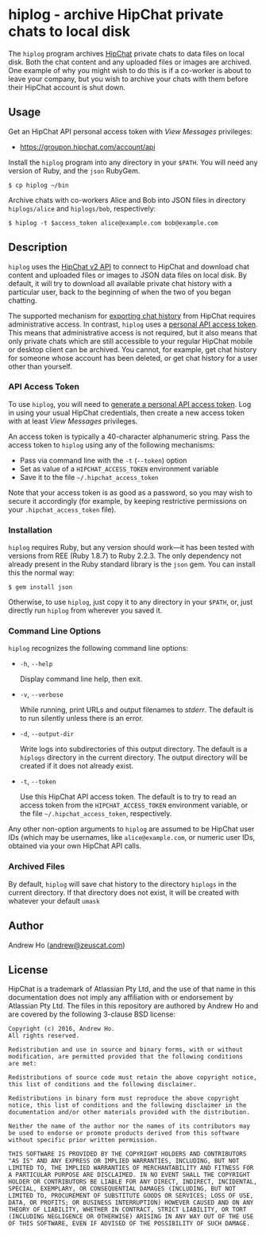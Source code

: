 hiplog - archive HipChat private chats to local disk
====================================================

The `hiplog` program archives [HipChat](https://www.hipchat.com/)
private chats to data files on local disk. Both the chat content and any
uploaded files or images are archived. One example of why you might wish
to do this is if a co-worker is about to leave your company, but you
wish to archive your chats with them before their HipChat account is
shut down.

Usage
-----

Get an HipChat API personal access token with *View Messages* privileges:

* https://groupon.hipchat.com/account/api

Install the `hiplog` program into any directory in your `$PATH`. You
will need any version of Ruby, and the `json` RubyGem.

    $ cp hiplog ~/bin

Archive chats with co-workers Alice and Bob into JSON files in directory
`hiplogs/alice` and `hiplogs/bob`, respectively:

    $ hiplog -t $access_token alice@example.com bob@example.com

Description
-----------

`hiplog` uses the [HipChat v2 API](https://www.hipchat.com/docs/apiv2/)
to connect to HipChat and download chat content and uploaded files or
images to JSON data files on local disk. By default, it will try to
download all available private chat history with a particular user,
back to the beginning of when the two of you began chatting.

The supported mechanism for
[exporting chat history](https://confluence.atlassian.com/display/HIPCHATKB/Exporting+chat+history)
from HipChat requires administrative access. In contrast, `hiplog` uses a
[personal API access token](https://groupon.hipchat.com/account/api).
This means that administrative access is not required, but it also means
that only private chats which are still accessible to your regular
HipChat mobile or desktop client can be archived. You cannot, for
example, get chat history for someone whose account has been deleted,
or get chat history for a user other than yourself.

### API Access Token

To use `hiplog`, you will need to
[generate a personal API access token](https://groupon.hipchat.com/account/api).
Log in using your usual HipChat credentials, then create a new access
token with at least *View Messages* privileges.

An access token is typically a 40-character alphanumeric string. Pass
the access token to `hiplog` using any of the following mechanisms:

* Pass via command line with the `-t` (`--token`) option
* Set as value of a `HIPCHAT_ACCESS_TOKEN` environment variable
* Save it to the file `~/.hipchat_access_token`

Note that your access token is as good as a password, so you may wish to
secure it accordingly (for example, by keeping restrictive permissions
on your `.hipchat_access_token` file).

### Installation

`hiplog` requires Ruby, but any version should work—it has been tested
with versions from REE (Ruby 1.8.7) to Ruby 2.2.3. The only dependency
not already present in the Ruby standard library is the `json` gem. You
can install this the normal way:

    $ gem install json

Otherwise, to use `hiplog`, just copy it to any directory in your
`$PATH`, or, just directly run `hiplog` from wherever you saved it.

### Command Line Options

`hiplog` recognizes the following command line options:

* `-h`, `--help`

  Display command line help, then exit.

* `-v`, `--verbose`

  While running, print URLs and output filenames to *stderr*.
  The default is to run silently unless there is an error.

* `-d`, `--output-dir`

  Write logs into subdirectories of this output directory.
  The default is a `hiplogs` directory in the current directory.
  The output directory will be created if it does not already exist.

* `-t`, `--token`

  Use this HipChat API access token. The default is to try to read
  an access token from the `HIPCHAT_ACCESS_TOKEN` environment variable,
  or the file `~/.hipchat_access_token`, respectively.

Any other non-option arguments to `hiplog` are assumed to be HipChat
user IDs (which may be usernames, like `alice@example.com`, or numeric
user IDs, obtained via your own HipChat API calls.

### Archived Files

By default, `hiplog` will save chat history to the directory `hiplogs`
in the current directory. If that directory does not exist, it will be
created with whatever your default `umask`

Author
------

Andrew Ho (<andrew@zeuscat.com>)

License
-------

HipChat is a trademark of Atlassian Pty Ltd, and the use of that name in
this documentation does not imply any affiliation with or endorsement by
Atlassian Pty Ltd. The files in this repository are authored by Andrew
Ho and are covered by the following 3-clause BSD license:

    Copyright (c) 2016, Andrew Ho.
    All rights reserved.

    Redistribution and use in source and binary forms, with or without
    modification, are permitted provided that the following conditions
    are met:

    Redistributions of source code must retain the above copyright notice,
    this list of conditions and the following disclaimer.

    Redistributions in binary form must reproduce the above copyright
    notice, this list of conditions and the following disclaimer in the
    documentation and/or other materials provided with the distribution.

    Neither the name of the author nor the names of its contributors may
    be used to endorse or promote products derived from this software
    without specific prior written permission.

    THIS SOFTWARE IS PROVIDED BY THE COPYRIGHT HOLDERS AND CONTRIBUTORS
    "AS IS" AND ANY EXPRESS OR IMPLIED WARRANTIES, INCLUDING, BUT NOT
    LIMITED TO, THE IMPLIED WARRANTIES OF MERCHANTABILITY AND FITNESS FOR
    A PARTICULAR PURPOSE ARE DISCLAIMED. IN NO EVENT SHALL THE COPYRIGHT
    HOLDER OR CONTRIBUTORS BE LIABLE FOR ANY DIRECT, INDIRECT, INCIDENTAL,
    SPECIAL, EXEMPLARY, OR CONSEQUENTIAL DAMAGES (INCLUDING, BUT NOT
    LIMITED TO, PROCUREMENT OF SUBSTITUTE GOODS OR SERVICES; LOSS OF USE,
    DATA, OR PROFITS; OR BUSINESS INTERRUPTION) HOWEVER CAUSED AND ON ANY
    THEORY OF LIABILITY, WHETHER IN CONTRACT, STRICT LIABILITY, OR TORT
    (INCLUDING NEGLIGENCE OR OTHERWISE) ARISING IN ANY WAY OUT OF THE USE
    OF THIS SOFTWARE, EVEN IF ADVISED OF THE POSSIBILITY OF SUCH DAMAGE.
